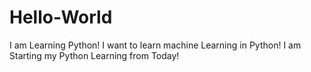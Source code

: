 # Hello-World
I am Learning Python!
I want to learn machine Learning in Python!
I am Starting my Python Learning from Today!
